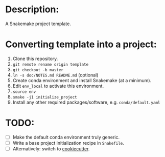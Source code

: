 # Description:

A Snakemake project template.

# Converting template into a project:

1. Clone this repository.
2. `git remote rename origin template`
3. `git checkout -b master`
4. `ln -s doc/NOTES.md README.md` (optional)
6. Create conda environment and install Snakemake (at a minimum).
7. Edit `env_local` to activate this environment.
7. `source env`
5. `smake -j1 initialize_project`
10. Install any other required packages/software, e.g. `conda/default.yaml`

# TODO:

-   [ ] Make the default conda environment truly generic.
-   [ ] Write a base project initialization recipe in `Snakefile`.
-   [ ] Alternatively: switch to [cookiecutter](https://cookiecutter.readthedocs.io/en/latest/).
